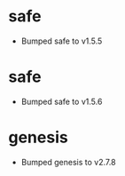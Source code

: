 
# safe

- Bumped safe to v1.5.5

# safe

- Bumped safe to v1.5.6

# genesis

- Bumped genesis to v2.7.8
